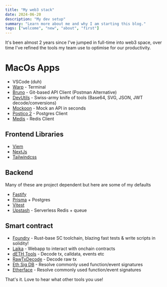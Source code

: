 ```yaml
---
title: "My web3 stack"
date: 2024-06-20
description: "My dev setup"
summary: "Learn more about me and why I am starting this blog."
tags: ["welcome", "new", "about", "first"]
---
```


It's been almost 2 years since I've jumped in full-time into web3 space, over time I've refined the tools my team use to optimise for our productivity.

# MacOs Apps
- VSCode (duh)
- [Warp](https://www.warp.dev/) - Terminal
- [Bruno](https://www.usebruno.com/) - Git-based API Client (Postman Alternative)
- [DevUtils](https://devutils.com/) -  Swiss-army knife of tools (Base64, SVG, JSON, JWT decode/conversions)
- [Mockoon](https://mockoon.com/) - Mock an API in seconds
- [Postico 2](https://eggerapps.at/postico2/) - Postgres Client
- [Medis](https://getmedis.com/) - Redis Client

## Frontend Libraries
- [Viem](https://viem.sh/)
- [NextJs](https://nextjs.org/)
- [Tailwindcss](https://tailwindcss.com/)

## Backend
Many of these are project dependent but here are some of my defaults
- [Fastify](https://fastify.dev/)
- [Prisma](https://www.prisma.io/) + Postgres
- [Vitest](https://vitest.dev/)
- [Upstash](https://upstash.com/) - Serverless Redis + queue

## Smart contract

- [Foundry](https://getfoundry.sh/) - Rust-base SC toolchain, blazing fast tests & write scripts in solidity!
- [Laika](https://web.getlaika.app/) - Webapp to interact with onchain contracts
- [dETH Tools](https://tools.deth.net/) - Decode tx, calldata, events etc
- [RawTxDecode](https://rawtxdecode.in/) - Decode raw tx
- [Eth Sig DB](https://www.4byte.directory/) - Resolve commonly used function/event signatures
- [Etherface](https://www.etherface.io/hash) - Resolve commonly used function/event signatures

That's it. Love to hear what other tools you use!